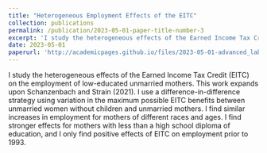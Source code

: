 ```yaml
---
title: "Heterogeneous Employment Effects of the EITC"
collection: publications
permalink: /publication/2023-05-01-paper-title-number-3
excerpt: 'I study the heterogeneous effects of the Earned Income Tax Credit (EITC) using a difference-in-difference approach comparing unmarried women without children to unmarried mothers.'
date: 2023-05-01
paperurl: 'http://academicpages.github.io/files/2023-05-01-advanced_labor_econ.pdf'
---
```


I study the heterogeneous effects of the Earned Income Tax Credit (EITC) on the employment of low-educated unmarried mothers. This work expands upon Schanzenbach and Strain (2021). I use a difference-in-difference strategy using variation in the maximum possible EITC benefits between unmarried women without children and unmarried mothers. I find similar increases in employment for mothers of different races and ages. I find stronger effects for mothers with less than a high school diploma of education, and I only find positive effects of EITC on employment prior to 1993.